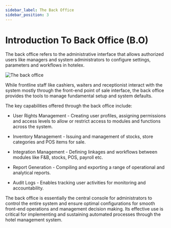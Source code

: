 ```yaml
---
sidebar_label: The Back Office
sidebar_position: 3
---
```


# Introduction To Back Office (B.O)

The back office refers to the administrative interface that allows authorized users like managers and system administrators to configure settings, parameters and workflows in hotelex.

![The back office](/img/the_back_office.PNG)

While frontline staff like cashiers, waiters and receptionist interact with the system mostly through the front-end point of sale interface, the back office provides the tools to manage fundamental setup and system defaults.

The key capabilities offered through the back office include:

- User Rights Management - Creating user profiles, assigning permissions and access levels to allow or restrict access to modules and functions across the system.

- Inventory Management - Issuing and management of stocks, store categories and POS items for sale.

- Integration Management - Defining linkages and workflows between modules like F&B, stocks, POS, payroll etc.

- Report Generation - Compiling and exporting a range of operational and analytical reports.

<!-- - System Administration - Performing functions like backups, restoring data, updates, monitoring for errors etc. -->

<!-- - Customization - Tweaking system parameters, custom fields, user interface elements to suit specific business needs. -->

- Audit Logs - Enables tracking user activities for monitoring and accountability.

The back office is essentially the central console for administrators to control the entire system and ensure optimal configurations for smooth front-end operations and management decision making. Its effective use is critical for implementing and sustaining automated processes through the hotel management system.